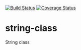 [![Build Status](https://travis-ci.org/andela-jare/string-class.svg?branch=develop)](https://travis-ci.org/andela-jare/string-class)
[![Coverage Status](https://coveralls.io/repos/github/andela-jare/string-class/badge.svg?branch=develop)](https://coveralls.io/github/andela-jare/string-class?branch=develop)
# string-class
String class
